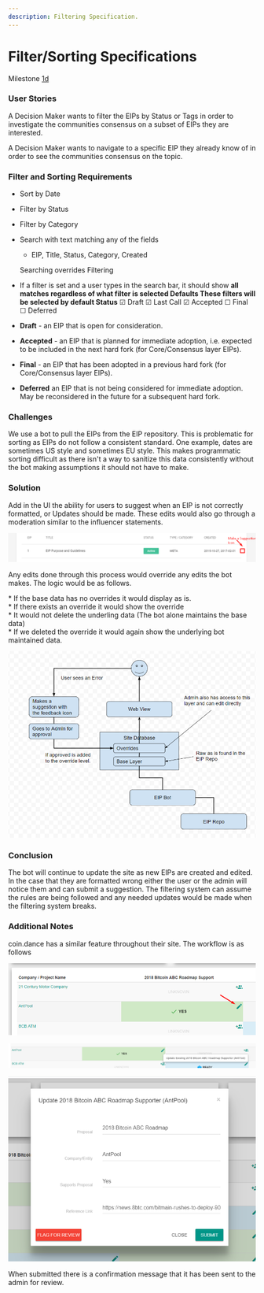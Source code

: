```yaml
---
description: Filtering Specification.
---
```


# Filter/Sorting Specifications

Milestone [1d](https://github.com/MadeofTin/nest/blob/master/grants/tennagraph/roadmap.md%20)

### User Stories

A Decision Maker wants to filter the EIPs by Status or Tags in order to investigate the communities consensus on a subset of EIPs they are interested.  
  
A Decision Maker wants to navigate to a specific EIP they already know of in order to see the communities consensus on the topic.

### Filter and Sorting Requirements

* Sort by Date
* Filter by Status
* Filter by Category
* Search with text matching any of the fields

  * EIP, Title, Status, Category, Created

  
  Searching overrides Filtering

* If a filter is set and a user types in the search bar, it should show **all** **matches regardless of what filter is selected  Defaults These filters will be selected by default Status** ☑ Draft ☑ Last Call ☑ Accepted ☐ Final ☐ Deferred

  
  
  


* **Draft** - an EIP that is open for consideration.
* **Accepted** - an EIP that is planned for immediate adoption, i.e. expected to be included in the next hard fork \(for Core/Consensus layer EIPs\).
* **Final** - an EIP that has been adopted in a previous hard fork \(for Core/Consensus layer EIPs\).
* **Deferred** an EIP that is not being considered for immediate adoption. May be reconsidered in the future for a subsequent hard fork.

### Challenges

We use a bot to pull the EIPs from the EIP repository. This is problematic for sorting as EIPs do not follow a consistent standard. One example, dates are sometimes US style and sometimes EU style. This makes programmatic sorting difficult as there isn't a way to sanitize this data consistently without the bot making assumptions it should not have to make.

### Solution

Add in the UI the ability for users to suggest when an EIP is not correctly formatted, or Updates should be made. These edits would also go through a moderation similar to the influencer statements.  


![](../../.gitbook/assets/image%20%282%29.png)

Any edits done through this process would override any edits the bot makes. The logic would be as follows.  
  
 \* If the base data has no overrides it would display as is.  
 \* If there exists an override it would show the override  
 \* It would not delete the underling data \(The bot alone maintains the base data\)  
 \* If we deleted the override it would again show the underlying bot maintained data. 

![](../../.gitbook/assets/image%20%281%29.png)

### Conclusion

The bot will continue to update the site as new EIPs are created and edited. In the case that they are formatted wrong either the user or the admin will notice them and can submit a suggestion. The filtering system can assume the rules are being followed and any needed updates would be made when the filtering system breaks.  


### Additional Notes

coin.dance has a similar feature throughout their site. The workflow is as follows

![Icon for &quot;Flag for Review&quot;](../../.gitbook/assets/image%20%288%29.png)

![Hover over and see help text](../../.gitbook/assets/image%20%284%29.png)

![User has the option to Change and submit, or Flag for review by an admin.](../../.gitbook/assets/image.png)

  
When submitted there is a confirmation message that it has been sent to the admin for review.

